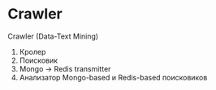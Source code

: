 Crawler
=======

Crawler (Data-Text Mining)

1) Кролер
2) Поисковик
3) Mongo -> Redis transmitter
4) Анализатор Mongo-based и Redis-based поисковиков
